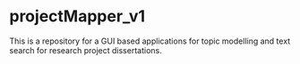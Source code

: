 # projectMapper_v1
 
This is a repository for a GUI based applications for topic modelling and text search for research project dissertations.  
